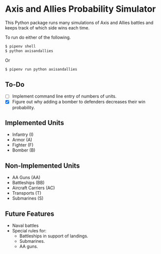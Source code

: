 # Axis and Allies Probability Simulator

This Python package runs many simulations of Axis and Allies battles and keeps track of which side wins each time.

To run do either of the following.

```zsh
$ pipenv shell
$ python axisandallies
```

Or

```zsh
$ pipenv run python axisandallies
```

## To-Do

- [ ] Implement command line entry of numbers of units.
- [x] Figure out why adding a bomber to defenders decreases their win probability.

## Implemented Units

- Infantry (I)
- Armor (A)
- Fighter (F)
- Bomber (B)

## Non-Implemented Units

- AA Guns (AA)
- Battleships (BB)
- Aircraft Carriers (AC)
- Transports (T)
- Submarines (S)

## Future Features

- Naval battles
- Special rules for:
  - Battleships in support of landings.
  - Submarines.
  - AA guns.
